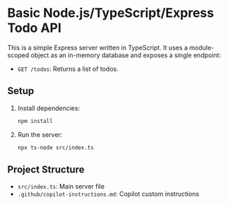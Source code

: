 # Basic Node.js/TypeScript/Express Todo API

This is a simple Express server written in TypeScript. It uses a module-scoped object as an in-memory database and exposes a single endpoint:

- `GET /todos`: Returns a list of todos.

## Setup

1. Install dependencies:
   ```sh
   npm install
   ```
2. Run the server:
   ```sh
   npx ts-node src/index.ts
   ```

## Project Structure
- `src/index.ts`: Main server file
- `.github/copilot-instructions.md`: Copilot custom instructions
